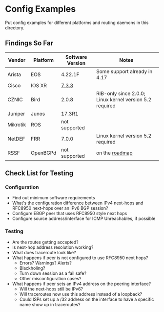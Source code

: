 # Config Examples

Put config examples for different platforms and routing daemons in this directory.

## Findings So Far

| Vendor | Platform | Software Version | Notes |
| ------ | -------- | ---------------- | ----- |
| Arista | EOS | 4.22.1F | Some support already in 4.17 |
| Cisco | IOS XR | [7.3.3](https://www.ausnog.net/sites/default/files/ausnog-2022/presentations/ausnog_2022-day2-07-cooper_lees-who_needs_arp_v4_via_v6.pdf) | 
| CZNIC  | Bird     | 2.0.8  | RIB-only since 2.0.0; Linux kernel version 5.2 required |
| Juniper | Junos | 17.3R1 | |
| Mikrotik | ROS | not supported | |
| NetDEF  | FRR      | 7.0.0 | Linux kernel version 5.2 required |
| RSSF | OpenBGPd | not supported | on the [roadmap](https://www.rssf.nl/roadmap) |

## Check List for Testing

### Configuration
 * Find out minimum software requirements
 * What's the configuration difference between IPv4 next-hops and RFC8950 next-hops over an IPv6 BGP session?
 * Configure EBGP peer that uses RFC8950 style next hops
 * Configure source address/interface for ICMP Unreachables, if possible
### Testing
 * Are the routes getting accepted?
 * Is next-hop address resolution working?
 * What does traceroute look like?
 * What happens if peer is not configured to use RFC8950 next hops?
   - Errors? Warnings? Alerts?
   - Blackholing?
   - Turn down session as a fail safe?
   - Other misconfiguration cases?
 * What happens if peer sets an IPv4 address on the peering interface?
   - Will the next-hops still be IPv6?
   - Will traceroutes now use this address instead of a loopback?
   - Could ISPs set up a /32 address on the interface to have a specific name show up in traceroutes?
